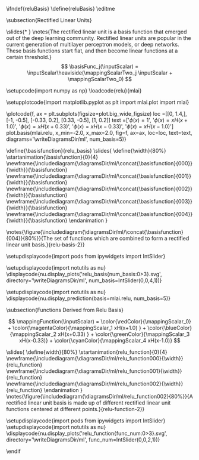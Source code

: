 \ifndef{reluBasis}
\define{reluBasis}
\editme

\subsection{Rectified Linear Units}

\slides{* }
\notes{The rectified linear unit is a basis function that emerged out of the deep learning community. Rectified linear units are popular in the current generation of multilayer perceptron models, or deep networks. These basis functions start flat, and then become linear functions at a certain threshold.}
$$
\basisFunc_j(\inputScalar) = \inputScalar\heaviside(\mappingScalarTwo_j \inputScalar + \mappingScalarTwo_0)
$$

\setupcode{import numpy as np}
\loadcode{relu}{mlai}


\setupplotcode{import matplotlib.pyplot as plt
import mlai.plot
import mlai}

\plotcode{f, ax = plt.subplots(figsize=plot.big_wide_figsize)
loc =[[0, 1.4,],
      [-1, -0.5],
      [-0.33, 0.2],
      [0.33, -0.5],
      [1, 0.2]]
text =['$\phi(x) = 1$',
       '$\phi(x) = xH(x+1.0)$',
       '$\phi(x) = xH(x+0.33)$',
       '$\phi(x) = xH(x-0.33)$',
       '$\phi(x) = xH(x-1.0)$']
plot.basis(mlai.relu, x_min=-2.0, x_max=2.0, 
           fig=f, ax=ax, loc=loc, text=text,
		   diagrams='\writeDiagramsDir/ml',
		   num_basis=5)}

\define{\basisfunction}{relu_basis}
\slides{
\define{\width}{80%}
\startanimation{\basisfunction}{0}{4}
\newframe{\includediagram{\diagramsDir/ml/\concat{\basisfunction}{000}}{\width}}{\basisfunction}
\newframe{\includediagram{\diagramsDir/ml/\concat{\basisfunction}{001}}{\width}}{\basisfunction}
\newframe{\includediagram{\diagramsDir/ml/\concat{\basisfunction}{002}}{\width}}{\basisfunction}
\newframe{\includediagram{\diagramsDir/ml/\concat{\basisfunction}{003}}{\width}}{\basisfunction}
\newframe{\includediagram{\diagramsDir/ml/\concat{\basisfunction}{004}}{\width}}{\basisfunction}
\endanimation
}

\notes{\figure{\includediagram{\diagramsDir/ml/\concat{\basisfunction}{004}}{80%}}{The set of functions which are combined to form a rectified linear unit basis.}{relu-basis-2}}

\setupdisplaycode{import pods
from ipywidgets import IntSlider}

\setupdisplaycode{import notutils as nu}
\displaycode{nu.display_plots('relu_basis{num_basis:0>3}.svg', 
                            directory='\writeDiagramsDir/ml', 
							num_basis=IntSlider(0,0,4,1))}

\setupdisplaycode{import notutils as nu}
\displaycode{nu.display_prediction(basis=mlai.relu, num_basis=5)}


\subsection{Functions Derived from Relu Basis}

$$
\mappingFunction(\inputScalar) = \color{\redColor}{\mappingScalar_0}   + \color{\magentaColor}{\mappingScalar_1 xH(x+1.0) } + \color{\blueColor}{\mappingScalar_2 xH(x+0.33) } + \color{\greenColor}{\mappingScalar_3 xH(x-0.33)} +  \color{\cyanColor}{\mappingScalar_4 xH(x-1.0)}
$$

\slides{
\define{width}{80%}
\startanimation{relu_function}{0}{4}
\newframe{\includediagram{\diagramsDir/ml/relu_function000}{\width}}{relu_function}
\newframe{\includediagram{\diagramsDir/ml/relu_function001}{\width}}{relu_function}
\newframe{\includediagram{\diagramsDir/ml/relu_function002}{\width}}{relu_function}
\endanimation
}
\notes{\figure{\includediagram{\diagramsDir/ml/relu_function002}{80%}}{A rectified linear unit basis is made up of different rectified linear unit functions centered at different points.}{relu-function-2}}


\setupdisplaycode{import pods
from ipywidgets import IntSlider}
\setupdisplaycode{import notutils as nu}
\displaycode{nu.display_plots('relu_function{func_num:0>3}.svg', 
                            directory='\writeDiagramsDir/ml', 
            			    func_num=IntSlider(0,0,2,1))}
							
\endif
